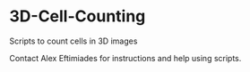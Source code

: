 # 3D-Cell-Counting
Scripts to count cells in 3D images

Contact Alex Eftimiades for instructions and help using scripts.

